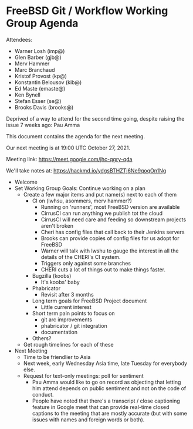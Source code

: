# FreeBSD Git / Workflow Working Group Agenda

Attendees:
* Warner Losh (imp@)
* Glen Barber (gjb@)
* Merv Hammer
* Marc Branchaud
* Kristof Provost (kp@)
* Konstantin Belousov (kib@)
* Ed Maste (emaste@)
* Ken Bynell
* Stefan Esser (se@)
* Brooks Davis (brooks@)

Deprived of a way to attend for the second time going, despite raising the issue 7 weeks ago: Pau Amma

This document contains the agenda for the next meeting.

Our next meeting is at 19:00 UTC October 27, 2021.

Meeting link: https://meet.google.com/jhc-qgry-qda

We'll take notes at: https://hackmd.io/ydgsBTHZTj6Ne9qoqOn1Ng

- Welcome
- Set Working Group Goals: Continue working on a plan
  - Create a few major items and put name(s) next to each of them
    - CI on (lwhsu, asommers, merv hammer?)
        - Running on 'runners', most FreeBSD version are available
        - CirrusCI can run anything we publish tot the cloud
        - CirrusCI will need care and feeding so downstream projects aren't broken
        - Cheri has config files that call back to their Jenkins servers
        - Brooks can provide copies of config files for us adopt for FreeBSD
        - Warner will talk with lwshu to gauge the interest in all the details of the CHERI's CI system.
        - Triggers only against some branches
        - CHERI cuts a lot of things out to make things faster.
    - Bugzilla (koobs)
        - It's koobs' baby
    - Phabricator
        - Revisit after 3 months
    - Long term goals for FreeBSD Project document
        - Little current interest
    - Short term pain points to focus on
      - git arc improvements
      - phabricator / git integration
      - documentation
    - Others?
  - Get rough timelines for each of these
- Next Meeting
  - Time to be friendlier to Asia
  - Next week, early Wednesday Asia time, late Tuesday for
    everybody else.
  - Request for text-only meetings: poll for sentiment
      - Pau Amma would like to go on record as objecting that letting him attend depends on public sentiment and not on the code of conduct.
      - People have noted that there's a transcript / close captioning feature in Google meet that can provide real-time closed captions to the meeting that are mostly accurate (but with some issues with names and foreign words or both).

